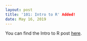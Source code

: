 ```yaml
---
layout: post
title: '101: Intro to R' Added!
date: May 16, 2019
---
```


You can find the Intro to R post [here](/intro-to-R).
